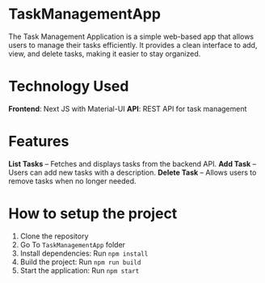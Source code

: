 # TaskManagementApp
The Task Management Application is a simple web-based app that allows users to manage their tasks efficiently. It provides a clean interface to add, view, and delete tasks, making it easier to stay organized.

# Technology Used
**Frontend**: Next JS with Material-UI
**API**: REST API for task management

# Features
**List Tasks** – Fetches and displays tasks from the backend API.
**Add Task** – Users can add new tasks with a description.
**Delete Task** – Allows users to remove tasks when no longer needed.

# How to setup the project
1. Clone the repository
2. Go To `TaskManagementApp` folder
3. Install dependencies: Run `npm install`
4. Build the project: Run `npm run build`
5. Start the application: Run `npm start`



